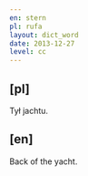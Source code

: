 ```yaml
---
en: stern
pl: rufa
layout: dict_word
date: 2013-12-27
level: cc
---
```


[pl]
----
Tył jachtu.


[en]
----
Back of the yacht.